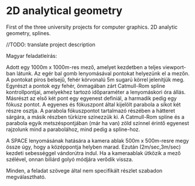 # 2D analytical geometry
First of the three university projects for computer graphics. 2D analytic geometry, splines.

//TODO: translate project description

Magyar feladatleírás:

Adott egy 1000m x 1000m-res mező, amelyet kezdetben a teljes viewport-ban látunk. Az egér bal gomb lenyomásával pontokat helyezünk el a mezőn. A pontokat piros belsejű, fehér körvonalú 5m sugarú körrel jelenítjük meg. Egyrészt a pontok egy fehér, önmagában zárt Catmull-Rom spline kontrollpontjai, amelyekhez tartozó időparaméter a lenyomáskori óra állás. Másrészt az első két pont egy egyenest definiál, a harmadik pedig egy fókusz pontot. A egyenes és fókuszpont által kijelölt parabola a síkot két részre osztja. A parabola fókuszpontot tartalmazó részében a hátteret sárgára, a másik részben türkizre színezzük ki. A Catmull-Rom spline és a parabola egyik metszéspontjában (már ha van) zöld színnel érintő egyenest rajzolunk mind a parabolához, mind pedig a spline-hoz.

A SPACE lenyomásának hatására a kamera ablak 500m x 500m-resre megy össze úgy, hogy a középpontja helyben marad. Ezután (2m/sec,3m/sec) kezdeti sebességgel vándorútra indul. Ha a kameraablak ütközik a mező szélével, onnan biliárd golyó módjára verődik vissza.

Minden, a feladat szövege által nem specifikált részlet szabadon megválasztható.
